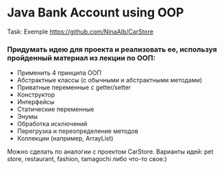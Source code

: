 # Java Bank Account using OOP

 Task:
Exemple https://github.com/NinaAlb/CarStore
### Придумать идею для проекта и реализовать ее, используя пройденный материал из лекции по ООП:
- Применить 4 принципа ООП
- Абстрактные классы (с обычными и абстрактными методами)
- Приватные переменные с getter/setter
- Конструктор
- Интерфейсы
- Статические переменные
- Энумы
- Обработка исключений
- Перегрузка и переопределение методов
- Коллекции (например, ArrayList)

Можно сделать по аналогии с проектом CarStore.
Варианты идей: pet store, restaurant, fashion, tamagochi либо что-то свое:)
